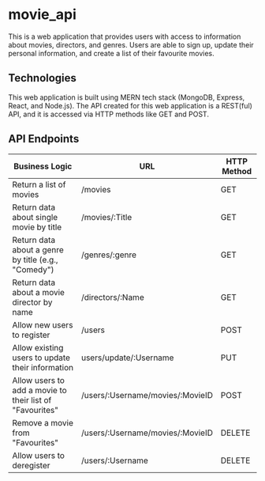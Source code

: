 # movie_api
This is a web application that provides users with access to information about movies, directors, and genres. Users are able to sign up, update their personal information, and create a list of their favourite movies. 

## Technologies
This web application is built using MERN tech stack (MongoDB, Express, React, and Node.js). The API created for this web application is a REST(ful) API, and it is accessed via HTTP methods like GET and POST.

## API Endpoints
<table>
    <thead>
      <tr>
        <th>Business Logic</th>
        <th>URL</th>
        <th>HTTP Method</th>
      </tr>
    </thead>
    <tbody>
      <tr>
        <td>Return a list of movies</td>
        <td>/movies</td>
        <td>GET</td>
      </tr>
      <tr>
        <td>Return data about single movie by title</td>
        <td>/movies/:Title</td>
        <td>GET</td>
      </tr>
      <tr>
       <td>Return data about a genre by title (e.g., "Comedy")</td>
       <td>/genres/:genre</td>
       <td>GET</td>
      </tr>
      <tr>
        <td>Return data about a movie director by name</td>
        <td>/directors/:Name</td>
        <td>GET</td>
      </tr>
      <tr>
        <td>Allow new users to register</td>
        <td>/users</td>
        <td>POST</td>
      </tr>
      <tr>
        <td>Allow existing users to update their information</td>
        <td>users/update/:Username</td>
        <td>PUT</td>
      </tr>
      <tr>
        <td>Allow users to add a movie to their list of "Favourites"</td>
        <td>/users/:Username/movies/:MovieID</td>
        <td>POST</td>
      </tr>
      <tr>
        <td>Remove a movie from "Favourites"</td>
        <td>/users/:Username/movies/:MovieID</td>
        <td>DELETE</td>
      </tr>
      <tr>
        <td>Allow users to deregister</td>
        <td>/users/:Username</td>
        <td>DELETE</td>
      </tr>
    </tbody>
</table>
